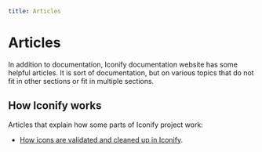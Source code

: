 ```yaml
title: Articles
```

# Articles

In addition to documentation, Iconify documentation website has some helpful articles. It is sort of documentation, but on various topics that do not fit in other sections or fit in multiple sections.

## How Iconify works

Articles that explain how some parts of Iconify project work:

- [How icons are validated and cleaned up in Iconify](./cleaning-up-icons/index.md).
